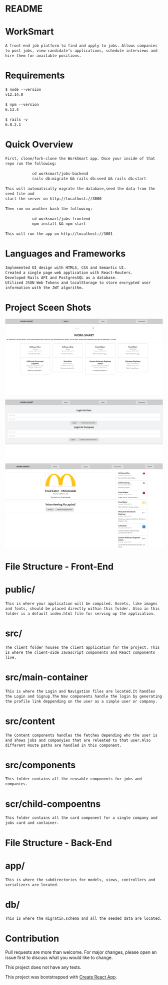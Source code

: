 # README

# WorkSmart

    A front-end job platform to find and apply to jobs. Allows companies to post jobs, view candidate’s applications, schedule interviews and hire them for available positions.

# Requirements 

    $ node --version
    v12.14.0

    $ npm --version
    6.13.4

    $ rails -v
    6.0.2.1

# Quick Overview

    First, clone/fork-clone the WorkSmart app. Once your inside of that repo run the following:

                cd worksmart/jobs-backend
                rails db:migrate && rails db:seed && rails db:start

    This will automatically migrate the database,seed the data from the seed file and 
    start the server on http://localhost://3000

    Then run on another bash the following:

                cd worksmart/jobs-frontend
                npm install && npm start
            
    This will run the app on http://localhost://3001

# Languages and Frameworks 

    Implemented UI design with HTML5, CSS and Semantic UI.
    Created a single page web application with React-Routers.
    Developed Rails API and PostgresSQL as a database.
    Utilized JSON Web Tokens and localStorage to store encrypted user information with the JWT algorithm.


# Project Sceen Shots

![WorkSmart1](WorkSmart1.png)  

![WorkSmart2](WorkSmart2.png) 

![WorkSmart3](WorkSmart3.png)     


# File Structure - Front-End

# public/
    This is where your application will be compiled. Assets, like images and fonts, should be placed directly within this folder. Also in this folder is a default index.html file for serving up the application.

# src/
    The client folder houses the client application for the project. This is where the client-side Javascript components and React components live.

# src/main-container 
    This is where the Login and Navigation files are located.It handles the Login and Signup.The Nav components handle the login by generating the profile link deppending on the user as a simple user or company.

# src/content 
    The Content components handles the fetches depending who the user is and shows jobs and companyies that are releated to that user.Also different Route paths are handled in this component.

# src/components 
    This folder contains all the reusable components for jobs and companies.

# scr/child-compoentns
    This folder contains all the card component for a single company and jobs card and container.



# File Structure - Back-End

# app/

    This is where the subdirectories for models, views, controllers and serializers are located.

# db/

    This is where the migratin,schema and all the seeded data are located.


# Contribution

Pull requests are more than welcome. For major changes, please open an issue first to discuss what you would like to change.

This project does not have any tests.

This project was bootstrapped with [Create React App](https://github.com/facebook/create-react-app).








